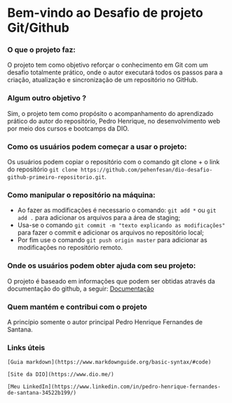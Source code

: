 # Bem-vindo ao Desafio de projeto Git/Github

### O que o projeto faz:

O projeto tem como objetivo reforçar o conhecimento em Git com um desafio totalmente prático, onde o autor executará todos os passos para a criação, atualização e sincronização de um repositório no GitHub.


### Algum outro objetivo ?

Sim, o projeto tem como propósito o acompanhamento do aprendizado prático do autor do repositório, Pedro Henrique, no desenvolvimento web por meio dos cursos e bootcamps da DIO.


### Como os usuários podem começar a usar o projeto:

Os usuários podem copiar o repositório com o comando git clone + o link do repositório `git clone https://github.com/pehenfesan/dio-desafio-github-primeiro-repositorio.git`.


### Como manipular o repositório na máquina:

 - Ao fazer as modificações é necessario o comando: `git add *` ou `git add .` para adicionar os arquivos para a área de staging;
 - Usa-se o comando `git commit -m "texto explicando as modificações"` para fazer o commit e adicionar os arquivos no repositório local;
 - Por fim use o comando `git push origin master` para adicionar as modificações no repositório remoto.

### Onde os usuários podem obter ajuda com seu projeto:

O projeto é baseado em informações que podem ser obtidas através da documentação do github, a seguir: [Documentação](https://docs.github.com/pt)

### Quem mantém e contribui com o projeto

A princípio somente o autor principal Pedro Henrique Fernandes de Santana.

### Links úteis

	[Guia markdown](https://www.markdownguide.org/basic-syntax/#code)

	[Site da DIO](https://www.dio.me/)

	[Meu LinkedIn](https://www.linkedin.com/in/pedro-henrique-fernandes-de-santana-34522b199/)